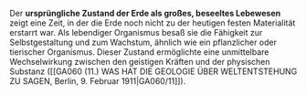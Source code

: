 
Der **ursprüngliche Zustand der Erde als großes, beseeltes Lebewesen** zeigt eine Zeit, in der die Erde noch nicht zu der heutigen festen Materialität erstarrt war. Als lebendiger Organismus besaß sie die Fähigkeit zur Selbstgestaltung und zum Wachstum, ähnlich wie ein pflanzlicher oder tierischer Organismus. Dieser Zustand ermöglichte eine unmittelbare Wechselwirkung zwischen den geistigen Kräften und der physischen Substanz ([[GA060 (11.) WAS HAT DIE GEOLOGIE ÜBER WELTENTSTEHUNG ZU SAGEN, Berlin, 9. Februar 1911|GA060/11]]).
